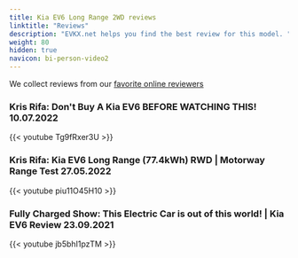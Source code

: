 ```yaml
---
title: Kia EV6 Long Range 2WD reviews
linktitle: "Reviews"
description: "EVKX.net helps you find the best review for this model. "
weight: 80
hidden: true
navicon: bi-person-video2
---
```

We collect reviews from our [favorite online reviewers](/guides/evreviewers/)

### Kris Rifa: Don't Buy A Kia EV6 BEFORE WATCHING THIS! 10.07.2022

{{< youtube Tg9fRxer3U >}}

### Kris Rifa: Kia EV6 Long Range (77.4kWh) RWD | Motorway Range Test 27.05.2022

{{< youtube piu11O45H10 >}}

### Fully Charged Show: This Electric Car is out of this world! | Kia EV6 Review 23.09.2021

{{< youtube jb5bhI1pzTM >}}


